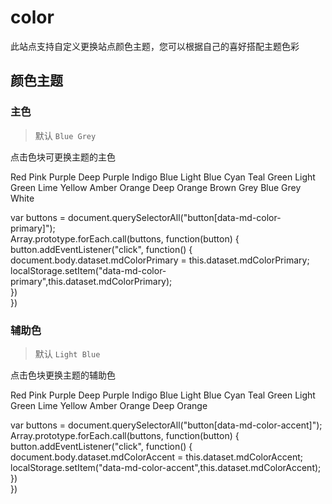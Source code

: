 # color

此站点支持自定义更换站点颜色主题，您可以根据自己的喜好搭配主题色彩

## 颜色主题

### 主色

> 默认 `Blue Grey`

点击色块可更换主题的主色

Red Pink Purple Deep Purple Indigo Blue Light Blue Cyan Teal Green Light Green Lime Yellow Amber Orange Deep Orange Brown Grey Blue Grey White

  
  var buttons = document.querySelectorAll\("button\[data-md-color-primary\]"\);  
  Array.prototype.forEach.call\(buttons, function\(button\) {  
    button.addEventListener\("click", function\(\) {  
      document.body.dataset.mdColorPrimary = this.dataset.mdColorPrimary;  
      localStorage.setItem\("data-md-color-primary",this.dataset.mdColorPrimary\);  
    }\)  
  }\)  


### 辅助色

> 默认 `Light Blue`

点击色块更换主题的辅助色

Red Pink Purple Deep Purple Indigo Blue Light Blue Cyan Teal Green Light Green Lime Yellow Amber Orange Deep Orange

  
  var buttons = document.querySelectorAll\("button\[data-md-color-accent\]"\);  
  Array.prototype.forEach.call\(buttons, function\(button\) {  
    button.addEventListener\("click", function\(\) {  
      document.body.dataset.mdColorAccent = this.dataset.mdColorAccent;  
      localStorage.setItem\("data-md-color-accent",this.dataset.mdColorAccent\);  
    }\)  
  }\)  


